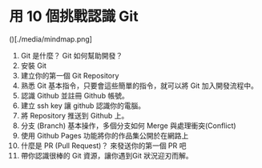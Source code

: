 # 用 10 個挑戰認識 Git

()[./media/mindmap.png]

1. Git 是什麼？ Git 如何幫助開發？
2. 安裝 Git
3. 建立你的第一個 Git Repository
4. 熟悉 Git 基本指令，只要會這些簡單的指令，就可以將 Git 加入開發流程中。
5. 認識 Github 並註冊 Github 帳號。
6. 建立 ssh key 讓 github 認識你的電腦。
7. 將 Repository 推送到 Github 上。
8. 分支 (Branch) 基本操作，多個分支如何 Merge 與處理衝突(Conflict)
9. 使用 Github Pages 功能將你的作品集公開於在網路上
10. 什麼是 PR (Pull Request)？ 來發送你的第一個 PR 吧
11. 帶你認識很棒的 Git 資源，讓你遇到Git 狀況迎刃而解。
